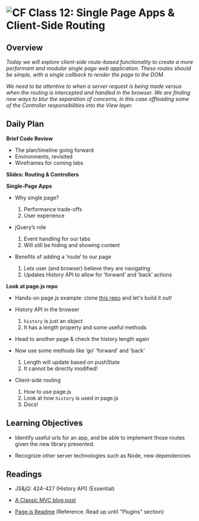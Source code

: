 ![CF](https://i.imgur.com/7v5ASc8.png)  Class 12: Single Page Apps & Client-Side Routing
=======
## Overview
<!-- Provide a general overview of the daily concepts and processes that will be covered in lectures and labs -->

*Today we will explore client-side route-based functionality to create a more performant and modular single page web application. These routes should be simple, with a single callback to render the page to the DOM.*

*We need to be attentive to when a server request is being made versus when the routing is intercepted and handled in the browser. We are finding new ways to blur the separation of concerns, in this case offloading some of the Controller responsibilities into the View layer.*


## Daily Plan

**Brief Code Review**

- The plan/timeline going forward
- Environments, revisited
- Wireframes for coming labs

**Slides: Routing & Controllers**

**Single-Page Apps**

- Why single page?
	1. Performance trade-offs
	2. User experience

- jQuery’s role
	1. Event handling for our tabs
	2. Will still be hiding and showing content

- Benefits of adding a ‘route’ to our page
	1. Lets user (and browser) believe they are navigating
	2. Updates History API to allow for ‘forward’ and ‘back’ actions

**Look at page.js repo**

- Hands-on page.js example: clone [this repo](https://github.com/codefellows/301-12-page-js-demo.git) and let's build it out!
- History API in the browser
	1. `history` is just an object
	2. It has a length property and some useful methods

- Head to another page & check the history length again

- Now use some methods like ‘go’ ‘forward’ and ‘back’
	1. Length will update based on pushState
	2. It cannot be directly modified!

- Client-side routing
	1. How to use page.js
	2. Look at how `history` is used in page.js
	3. Docs!

## Learning Objectives
<!--
ABCD:
  Audience: Program participants
  Behavior: Expected learning/behavior changes/results
  Condition:
    Circumstances that lead to change/result
    When change/result are expected to occur
  Degree: How much change occurs (%) for how many participants (#)
-->

* Identify useful urls for an app, and be able to implement those routes given the new library presented.

* Recognize other server technologies such as Node, new dependencies

## Readings
<!-- List of readings required for this content; readings being completed by the start of this lecture -->

* JS&jQ: 424-427 (History API) (Essential)

* [A Classic MVC blog post](http://blog.codinghorror.com/understanding-model-view-controller/)

* [Page.js Readme](https://github.com/visionmedia/page.js) (Reference. Read up until "Plugins" section)
